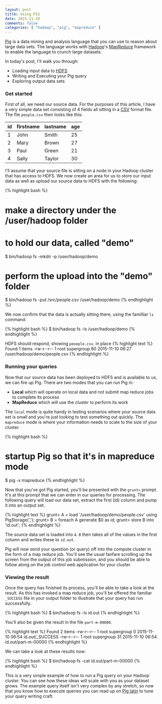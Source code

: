 ```yaml
---
layout: post
title: Using PIG
date: 2015-11-20
comments: false
categories: [ "hadoop", "pig", "mapreduce" ]
---
```


[Pig](https://pig.apache.org/) is a data mining and analysis language that you can use to reason about large data sets. The language works with [Hadoop](https://hadoop.apache.org/)'s [MapReduce](https://en.wikipedia.org/wiki/MapReduce) framework to enable the language to crunch large datasets. 

In today's post, I'll walk you through:

* Loading input data to [HDFS](https://en.wikipedia.org/wiki/Apache_Hadoop#HDFS)
* Writing and Executing your Pig query
* Exploring output data sets

### Get started

First of all, we need our source data. For the purposes of this article, I have a very simple data set consisting of 4 fields all sitting in a [CSV](https://en.wikipedia.org/wiki/Comma-separated_values) format file. The file `people.csv` then looks like this:

| id | firstname | lastname | age |
|----|-----------|----------|-----|
|  1 | John      | Smith    | 25  |
|  2 | Mary      | Brown    | 27  |
|  3 | Paul      | Green    | 21  |
|  4 | Sally     | Taylor   | 30  |

I'll assume that your source file is sitting on a node in your Hadoop cluster that has access to HDFS. We now create an area for us to store our input data as well as upload our source data to HDFS with the following:

{% highlight bash %}
# make a directory under the /user/hadoop folder
# to hold our data, called "demo"
$ bin/hadoop fs -mkdir -p /user/hadoop/demo

# perform the upload into the "demo" folder
$ bin/hadoop fs -put /src/people.csv /user/hadoop/demo
{% endhighlight %}

We now confirm that the data is actually sitting there, using the familliar `ls` command:

{% highlight bash %}
$ bin/hadoop fs -ls /user/hadoop/demo
{% endhighlight %}

HDFS should respond, showing `peoeple.csv`. in place
{% highlight text %}
Found 1 items
-rw-r--r--   1 root supergroup         80 2015-11-10 06:27 /user/hadoop/demo/people.csv
{% endhighlight %}

### Running your queries

Now that our source data has been deployed to HDFS and is available to us, we can fire up Pig. There are two modes that you can run Pig in:

  * **Local** which will operate on local data and not submit map reduce jobs to complete its process
  * **MapReduce** which will use the cluster to perform its work

The `local` mode is quite handy in testing scenarios where your source data set is small and you're just looking to test something out quickly. The `mapreduce` mode is where your information needs to scale to the size of your cluster.

{% highlight bash %}
# startup Pig so that it's in mapreduce mode
$ pig -x mapreduce
{% endhighlight %}

Now that you've got Pig started, you'll be presented with the `grunt>` prompt. It's at this prompt that we can enter in our queries for processing. The following query will load our data set, extract the first (id) column and pump it into an output set.

{% highlight text %}
grunt> A = load '/user/hadoop/demo/people.csv' using PigStorage(',');
grunt> B = foreach A generate $0 as id;
grunt> store B into 'id.out';
{% endhighlight %}

The source data set is loaded into `A`. `B` then takes all of the values in the first column and writes these to `id.out`.

Pig will now send your question (or query) off into the compute cluster in the form of a map reduce job. You'll see the usual fanfare scrolling up the screen from the output of this job submission, and you should be able to follow along on the job control web application for your cluster.

### Viewing the result

Once the query has finished its process, you'll be able to take a look at the result. As this has invoked a map reduce job, you'll be offered the familiar `_SUCCESS` file in your output folder to illustrate that your query has run successfully.

{% highlight bash %}
$ bin/hadoop fs -ls id.out
{% endhighlight %}

You'll also be given the result in the file `part-m-00000`.

{% highlight text %}
Found 2 items
-rw-r--r--   1 root supergroup          0 2015-11-10 06:54 id.out/_SUCCESS
-rw-r--r--   1 root supergroup         31 2015-11-10 06:54 id.out/part-m-00000
{% endhighlight %}

We can take a look at these results now:

{% highlight bash %}
$ bin/hadoop fs -cat id.out/part-m-00000
{% endhighlight %}

This is a very simple example of how to run a Pig query on your Hadoop cluster. You can see how these ideas will scale with you as your dataset grows. The example query itself isn't very complex by any stretch, so now that you know how to execute queries you can read up on [Pig latin](https://pig.apache.org/docs/r0.7.0/piglatin_ref1.html) to tune your query writing craft.

